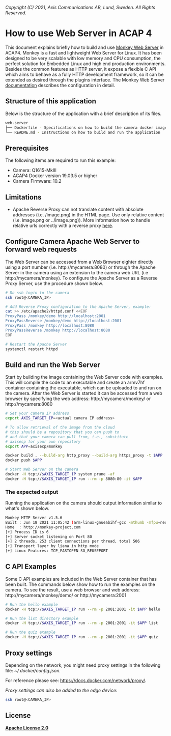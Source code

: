 *Copyright (C) 2021, Axis Communications AB, Lund, Sweden. All Rights Reserved.*

 # How to use Web Server in ACAP 4
This document explains briefly how to build and use [Monkey Web Server](https://github.com/monkey/monkey) in ACAP4. Monkey is a fast and lightweight Web Server for Linux. It has been designed to be very scalable with low memory and CPU consumption, the perfect solution for Embedded Linux and high end production environments. Besides the common features as HTTP server, it expose a flexible C API which aims to behave as a fully HTTP development framework, so it can be extended as desired through the plugins interface. The Monkey Web Server [documentation](http://monkey-project.com/documentation/1.5) describes the configuration in detail.

## Structure of this application
Below is the structure of the application with a brief description of its files.
```sh
web-server
├── Dockerfile - Specifications on how to build the camera docker image
└── README.md - Instructions on how to build and run the application
```

## Prerequisites
The following items are required to run this example:
* Camera: Q1615-MkIII
* ACAP4 Docker version 19.03.5 or higher
* Camera Firmware: 10.2

## Limitations
* Apache Reverse Proxy can not translate content with absolute addresses (i.e. /image.png) in the HTML page. Use only relative content (i.e. image.png or ../image.png)). More information how to handle relative urls correctly with a reverse proxy [here](https://serverfault.com/questions/561892/how-to-handle-relative-urls-correctly-with-a-reverse-proxy).

## Configure Camera Apache Web Server to forward web requests
The Web Server can be accessed from a Web Browser eighter directly using a port number (i.e. http://mycamera:8080) or through the Apache Server in the camera using an extension to the camera web URL (i.e http://mycamera/monkey). To configure the Apache Server as a Reverse Proxy Server, use the procedure shown below.
```sh
# Do ssh login to the camera
ssh root@<CAMERA_IP>

# Add Reverse Proxy configuration to the Apache Server, example:
cat >> /etc/apache2/httpd.conf <<EOF
ProxyPass /monkey/demo http://localhost:2001
ProxyPassReverse /monkey/demo http://localhost:2001
ProxyPass /monkey http://localhost:8080
ProxyPassReverse /monkey http://localhost:8080
EOF

# Restart the Apache Server
systemctl restart httpd
```

## Build and run the Web Server
Start by building the image containing the Web Server code with examples. This will compile the code to an executable and create an armv7hf container containing the executable, which can be uploaded to and run on the camera. After the Web Server is started it can be accessed from a web browser by specifying the web address: http://mycamera/monkey/ or http://mycamera:8080
```sh
# Set your camera IP address
export AXIS_TARGET_IP=<actual camera IP address>

# To allow retrieval of the image from the cloud
# this should be a repository that you can push to
# and that your camera can pull from, i.e., substitute
# axisecp for your own repository
export APP=axisecp/monkey

docker build . --build-arg http_proxy --build-arg https_proxy -t $APP
docker push $APP

# Start Web Server on the camera
docker -H tcp://$AXIS_TARGET_IP system prune -af
docker -H tcp://$AXIS_TARGET_IP run --rm -p 8080:80 -it $APP
```

### The expected output
Running the application on the camera should output information similar to what's shown below.
```sh
Monkey HTTP Server v1.5.6
Built : Jun 18 2021 11:05:42 (arm-linux-gnueabihf-gcc -mthumb -mfpu=neon -mfloat-abi=hard -mcpu=cortex-a9 9.3.0)
Home  : http://monkey-project.com
[+] Process ID is 6
[+] Server socket listening on Port 80
[+] 2 threads, 253 client connections per thread, total 506
[+] Transport layer by liana in http mode
[+] Linux Features: TCP_FASTOPEN SO_REUSEPORT
```

## C API Examples
Some C API examples are included in the Web Server container that has been built. The commands below show how to run the examples on the camera. To see the result, use a web browser and web address: http://mycamera/monkey/demo/ or http://mycamera:2001
```sh
# Run the hello example
docker -H tcp://$AXIS_TARGET_IP run --rm -p 2001:2001 -it $APP hello

# Run the list directory example
docker -H tcp://$AXIS_TARGET_IP run --rm -p 2001:2001 -it $APP list

# Run the quiz example
docker -H tcp://$AXIS_TARGET_IP run --rm -p 2001:2001 -it $APP quiz
```

## Proxy settings
Depending on the network, you might need proxy settings in the following file: *~/.docker/config.json.*

For reference please see: https://docs.docker.com/network/proxy/.

*Proxy settings can also be added to the edge device:*
```sh
ssh root@<CAMERA_IP>
```

## License
**[Apache License 2.0](../LICENSE)**
